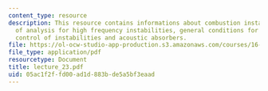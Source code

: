 ```yaml
---
content_type: resource
description: This resource contains informations about combustion instability, methods
  of analysis for high frequency instabilities, general conditions for instability,
  control of instabilities and acoustic absorbers.
file: https://ol-ocw-studio-app-production.s3.amazonaws.com/courses/16-512-rocket-propulsion-fall-2005/05ac1f2ffd00ad1d883bde5a5bf3eaad_lecture_23.pdf
file_type: application/pdf
resourcetype: Document
title: lecture_23.pdf
uid: 05ac1f2f-fd00-ad1d-883b-de5a5bf3eaad
---
```

